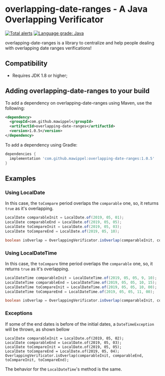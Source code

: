 # overlapping-date-ranges - A Java Overlapping Verificator
[![Total alerts](https://img.shields.io/lgtm/alerts/g/mawippel/overlapping-date-ranges.svg?logo=lgtm&logoWidth=18)](https://lgtm.com/projects/g/mawippel/overlapping-date-ranges/alerts/)
[![Language grade: Java](https://img.shields.io/lgtm/grade/java/g/mawippel/overlapping-date-ranges.svg?logo=lgtm&logoWidth=18)](https://lgtm.com/projects/g/mawippel/overlapping-date-ranges/context:java)

overlapping-date-ranges is a library to centralize and help people dealing with overlapping date ranges verifications!

## Compatibility

*   Requires JDK 1.8 or higher;

## Adding overlapping-date-ranges to your build

To add a dependency on overlapping-date-ranges using Maven, use the following:

```xml
<dependency>
  <groupId>com.github.mawippel</groupId>
  <artifactId>overlapping-date-ranges</artifactId>
  <version>1.0.5</version>
</dependency>
```

To add a dependency using Gradle:

```gradle
dependencies {
  implementation 'com.github.mawippel:overlapping-date-ranges:1.0.5'
}
```

## Examples

### Using LocalDate

In this case, the ```toCompare``` period overlaps the ```comparable``` one, so, it returns ```true``` as it's overlapping.
```java
LocalDate comparableInit = LocalDate.of(2019, 05, 01);
LocalDate comparableEnd = LocalDate.of(2019, 05, 05);
LocalDate toCompareInit = LocalDate.of(2019, 05, 03);
LocalDate toCompareEnd = LocalDate.of(2019, 05, 10);

boolean isOverlap = OverlappingVerificator.isOverlap(comparableInit, comparableEnd, toCompareInit, toCompareEnd);
```

### Using LocalDateTime

In this case, the ```toCompare``` time period overlaps the ```comparable``` one, so, it returns ```true``` as it's overlapping.
```java
LocalDateTime comparableInit = LocalDateTime.of(2019, 05, 05, 9, 10);
LocalDateTime comparableEnd = LocalDateTime.of(2019, 05, 05, 10, 15);
LocalDateTime toCompareInit = LocalDateTime.of(2019, 05, 05, 10, 00);
LocalDateTime toCompareEnd = LocalDateTime.of(2019, 05, 05, 11, 00);

boolean isOverlap = OverlappingVerificator.isOverlap(comparableInit, comparableEnd, toCompareInit, toCompareEnd);
```

### Exceptions

If some of the end dates is before of the initial dates, a ```DateTimeException``` will be thrown, as shown bellow

```
LocalDate comparableInit = LocalDate.of(2019, 05, 02);
LocalDate comparableEnd = LocalDate.of(2019, 05, 03);
LocalDate toCompareInit = LocalDate.of(2019, 05, 05);
LocalDate toCompareEnd = LocalDate.of(2019, 05, 04);
OverlappingVerificator.isOverlap(comparableInit, comparableEnd, toCompareInit, toCompareEnd);
```

The behavior for the ```LocalDateTime```'s method is the same.
